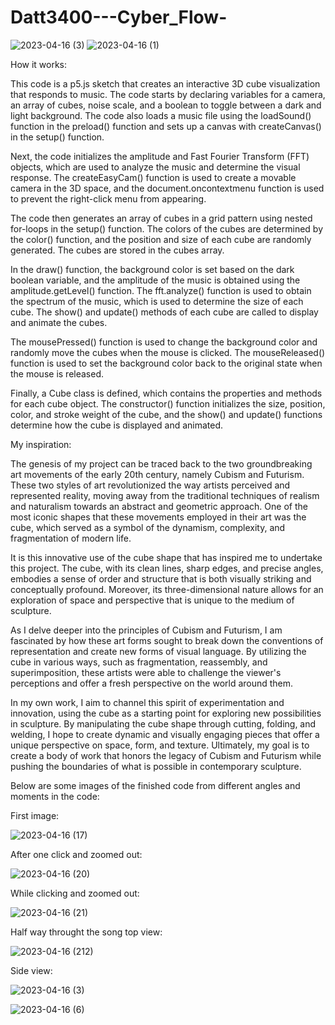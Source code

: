 # Datt3400---Cyber_Flow-

![2023-04-16 (3)](https://user-images.githubusercontent.com/122418286/232347247-056c86d8-921f-4f5a-80d7-ad4fa155b37f.png)
![2023-04-16 (1)](https://user-images.githubusercontent.com/122418286/232347243-dd0a4d54-9c61-4063-a2fe-b61525b999d6.png)

How it works:

This code is a p5.js sketch that creates an interactive 3D cube visualization that responds to music. The code starts by declaring variables for a camera, an array of cubes, noise scale, and a boolean to toggle between a dark and light background. The code also loads a music file using the loadSound() function in the preload() function and sets up a canvas with createCanvas() in the setup() function.

Next, the code initializes the amplitude and Fast Fourier Transform (FFT) objects, which are used to analyze the music and determine the visual response. The createEasyCam() function is used to create a movable camera in the 3D space, and the document.oncontextmenu function is used to prevent the right-click menu from appearing.

The code then generates an array of cubes in a grid pattern using nested for-loops in the setup() function. The colors of the cubes are determined by the color() function, and the position and size of each cube are randomly generated. The cubes are stored in the cubes array.

In the draw() function, the background color is set based on the dark boolean variable, and the amplitude of the music is obtained using the amplitude.getLevel() function. The fft.analyze() function is used to obtain the spectrum of the music, which is used to determine the size of each cube. The show() and update() methods of each cube are called to display and animate the cubes.

The mousePressed() function is used to change the background color and randomly move the cubes when the mouse is clicked. The mouseReleased() function is used to set the background color back to the original state when the mouse is released.

Finally, a Cube class is defined, which contains the properties and methods for each cube object. The constructor() function initializes the size, position, color, and stroke weight of the cube, and the show() and update() functions determine how the cube is displayed and animated.

My inspiration:

The genesis of my project can be traced back to the two groundbreaking art movements of the early 20th century, namely Cubism and Futurism. These two styles of art revolutionized the way artists perceived and represented reality, moving away from the traditional techniques of realism and naturalism towards an abstract and geometric approach. One of the most iconic shapes that these movements employed in their art was the cube, which served as a symbol of the dynamism, complexity, and fragmentation of modern life.

It is this innovative use of the cube shape that has inspired me to undertake this project. The cube, with its clean lines, sharp edges, and precise angles, embodies a sense of order and structure that is both visually striking and conceptually profound. Moreover, its three-dimensional nature allows for an exploration of space and perspective that is unique to the medium of sculpture.

As I delve deeper into the principles of Cubism and Futurism, I am fascinated by how these art forms sought to break down the conventions of representation and create new forms of visual language. By utilizing the cube in various ways, such as fragmentation, reassembly, and superimposition, these artists were able to challenge the viewer's perceptions and offer a fresh perspective on the world around them.

In my own work, I aim to channel this spirit of experimentation and innovation, using the cube as a starting point for exploring new possibilities in sculpture. By manipulating the cube shape through cutting, folding, and welding, I hope to create dynamic and visually engaging pieces that offer a unique perspective on space, form, and texture. Ultimately, my goal is to create a body of work that honors the legacy of Cubism and Futurism while pushing the boundaries of what is possible in contemporary sculpture.

Below are some images of the finished code from different angles and moments in the code:

First image:

![2023-04-16 (17)](https://user-images.githubusercontent.com/122418286/232346200-63c3bed2-9546-4365-abf9-a704d71f90cd.png)

After one click and zoomed out:

![2023-04-16 (20)](https://user-images.githubusercontent.com/122418286/232346209-84dc16a4-9499-46c6-a10d-d420463b0ea1.png)

While clicking and zoomed out:

![2023-04-16 (21)](https://user-images.githubusercontent.com/122418286/232346229-9a729711-3832-43ce-91a1-5cd1aedd042c.png)

Half way throught the song top view:

![2023-04-16 (212)](https://user-images.githubusercontent.com/122418286/232347459-7da66404-49f9-4c43-8d16-506167a00c4f.png)

Side view:

![2023-04-16 (3)](https://user-images.githubusercontent.com/122418286/232347492-4502eb11-f54b-4318-8804-876430f55a61.png)

![2023-04-16 (6)](https://user-images.githubusercontent.com/122418286/232347500-4f5ee4db-eabc-4839-acfd-88ec0a0be491.png)



